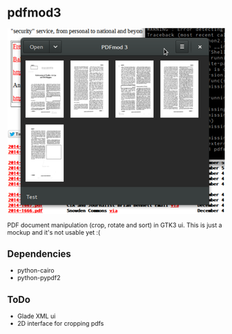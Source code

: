 # pdfmod3

![](pdfmod3.png)

PDF document manipulation (crop, rotate and sort) in GTK3 ui. This is just a mockup and it's not usable yet :(

## Dependencies
* python-cairo
* python-pypdf2

## ToDo
* Glade XML ui
* 2D interface for cropping pdfs
